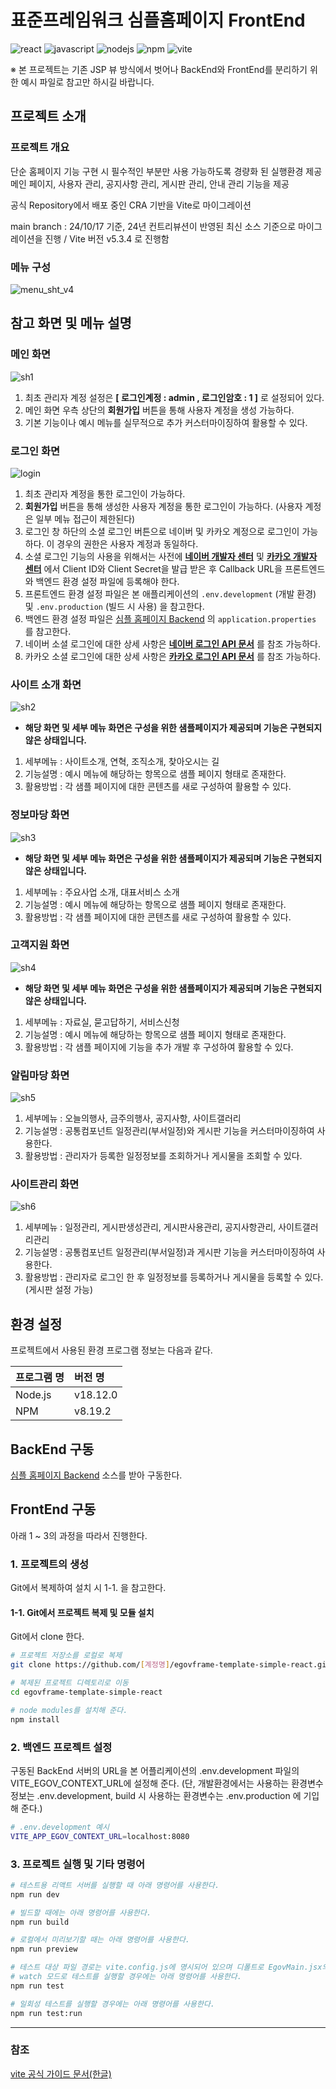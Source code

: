 # 표준프레임워크 심플홈페이지 FrontEnd

![react](https://img.shields.io/badge/react-61DAFB?style=for-the-badge&logo=react&logoColor=black)
![javascript](https://img.shields.io/badge/javascript-F7DF1E?style=for-the-badge&logo=javascript&logoColor=black)
![nodejs](https://img.shields.io/badge/node.js-339933?style=for-the-badge&logo=Node.js&logoColor=white)
![npm](https://img.shields.io/badge/npm-CB3837?style=for-the-badge&logo=npm&logoColor=white)
![vite](https://img.shields.io/badge/vite-646CFF?style=for-the-badge&logo=vite&logoColor=white)

※ 본 프로젝트는 기존 JSP 뷰 방식에서 벗어나 BackEnd와 FrontEnd를 분리하기 위한 예시 파일로 참고만 하시길 바랍니다.

## 프로젝트 소개

### 프로젝트 개요

단순 홈페이지 기능 구현 시 필수적인 부분만 사용 가능하도록 경량화 된 실행환경 제공  
메인 페이지, 사용자 관리, 공지사항 관리, 게시판 관리, 안내 관리 기능을 제공

공식 Repository에서 배포 중인 CRA 기반을 Vite로 마이그레이션

main branch : 24/10/17 기준, 24년 컨트리뷰션이 반영된 최신 소스 기준으로 마이그레이션을 진행 / Vite 버전 v5.3.4 로 진행함

### 메뉴 구성

![menu_sht_v4](https://user-images.githubusercontent.com/3771788/229040036-b38b6c87-64ca-461a-ac9e-78fdcae7ddad.jpg)

## 참고 화면 및 메뉴 설명

### 메인 화면

![sh1](https://github.com/user-attachments/assets/d1953753-c99e-4e77-aa20-3951d9b9665f)

1. 최초 관리자 계정 설정은 **[ 로그인계정 : admin , 로그인암호 : 1 ]** 로 설정되어 있다.
2. 메인 화면 우측 상단의 **회원가입** 버튼을 통해 사용자 계정을 생성 가능하다.
3. 기본 기능이나 예시 메뉴를 실무적으로 추가 커스터마이징하여 활용할 수 있다.

### 로그인 화면

![login](https://github.com/user-attachments/assets/b9f394b2-da3c-49ce-beea-1645b3f1243a)

1. 최초 관리자 계정을 통한 로그인이 가능하다.
2. **회원가입** 버튼을 통해 생성한 사용자 계정을 통한 로그인이 가능하다. (사용자 계정은 일부 메뉴 접근이 제한된다)
3. 로그인 창 하단의 소셜 로그인 버튼으로 네이버 및 카카오 계정으로 로그인이 가능하다. 이 경우의 권한은 사용자 계정과 동일하다.
4. 소셜 로그인 기능의 사용을 위해서는 사전에 **[네이버 개발자 센터](https://developers.naver.com/main/)** 및 **[카카오 개발자 센터](https://developers.kakao.com/)** 에서 Client ID와 Client Secret을 발급 받은 후 Callback URL을 프론트엔드와 백엔드 환경 설정 파일에 등록해야 한다.
5. 프론트엔드 환경 설정 파일은 본 애플리케이션의 `.env.development` (개발 환경) 및 `.env.production` (빌드 시 사용) 을 참고한다.
6. 백엔드 환경 설정 파일은 [심플 홈페이지 Backend](https://github.com/eGovFramework/egovframe-template-simple-backend.git) 의 `application.properties` 를 참고한다.
7. 네이버 소셜 로그인에 대한 상세 사항은 **[네이버 로그인 API 문서](https://developers.naver.com/docs/login/api/api.md)** 를 참조 가능하다.
8. 카카오 소셜 로그인에 대한 상세 사항은 **[카카오 로그인 API 문서](https://developers.kakao.com/docs/latest/ko/kakaologin/rest-api#kakaologin)** 를 참조 가능하다.

### 사이트 소개 화면

![sh2](https://github.com/user-attachments/assets/0e5317b6-088b-47ba-8cd7-096c2a5ce66d)

- **해당 화면 및 세부 메뉴 화면은 구성을 위한 샘플페이지가 제공되며 기능은 구현되지 않은 상태입니다.**

1. 세부메뉴 : 사이트소개, 연혁, 조직소개, 찾아오시는 길
2. 기능설명 : 예시 메뉴에 해당하는 항목으로 샘플 페이지 형태로 존재한다.
3. 활용방법 : 각 샘플 페이지에 대한 콘텐츠를 새로 구성하여 활용할 수 있다.

### 정보마당 화면

![sh3](https://github.com/user-attachments/assets/49dda27f-e9e8-4314-980d-019cbda328f4)

- **해당 화면 및 세부 메뉴 화면은 구성을 위한 샘플페이지가 제공되며 기능은 구현되지 않은 상태입니다.**

1. 세부메뉴 : 주요사업 소개, 대표서비스 소개
2. 기능설명 : 예시 메뉴에 해당하는 항목으로 샘플 페이지 형태로 존재한다.
3. 활용방법 : 각 샘플 페이지에 대한 콘텐츠를 새로 구성하여 활용할 수 있다.

### 고객지원 화면

![sh4](https://github.com/user-attachments/assets/2a34530e-078e-4423-9ff7-d0dd0137b30e)

- **해당 화면 및 세부 메뉴 화면은 구성을 위한 샘플페이지가 제공되며 기능은 구현되지 않은 상태입니다.**

1. 세부메뉴 : 자료실, 묻고답하기, 서비스신청
2. 기능설명 : 예시 메뉴에 해당하는 항목으로 샘플 페이지 형태로 존재한다.
3. 활용방법 : 각 샘플 페이지에 기능을 추가 개발 후 구성하여 활용할 수 있다.

### 알림마당 화면

![sh5](https://github.com/user-attachments/assets/3555b34d-87e0-447e-858b-afd92516c3dd)

1. 세부메뉴 : 오늘의행사, 금주의행사, 공지사항, 사이트갤러리
2. 기능설명 : 공통컴포넌트 일정관리(부서일정)와 게시판 기능을 커스터마이징하여 사용한다.
3. 활용방법 : 관리자가 등록한 일정정보를 조회하거나 게시물을 조회할 수 있다.

### 사이트관리 화면

![sh6](https://github.com/user-attachments/assets/206a9bf3-6c69-48c2-a3a4-d487dec1bd42)

1. 세부메뉴 : 일정관리, 게시판생성관리, 게시판사용관리, 공지사항관리, 사이트갤러리관리
2. 기능설명 : 공통컴포넌트 일정관리(부서일정)과 게시판 기능을 커스터마이징하여 사용한다.
3. 활용방법 : 관리자로 로그인 한 후 일정정보를 등록하거나 게시물을 등록할 수 있다. (게시판 설정 가능)

## 환경 설정

프로젝트에서 사용된 환경 프로그램 정보는 다음과 같다.

| 프로그램 명 | 버전 명  |
| :---------- | :------- |
| Node.js     | v18.12.0 |
| NPM         | v8.19.2  |

## BackEnd 구동

[심플 홈페이지 Backend](https://github.com/eGovFramework/egovframe-template-simple-backend.git) 소스를 받아 구동한다.

## FrontEnd 구동

아래 1 ~ 3의 과정을 따라서 진행한다.

### 1. 프로젝트의 생성

Git에서 복제하여 설치 시 1-1. 을 참고한다.

#### 1-1. Git에서 프로젝트 복제 및 모듈 설치

Git에서 clone 한다.

```bash
# 프로젝트 저장소를 로컬로 복제
git clone https://github.com/[계정명]/egovframe-template-simple-react.git

# 복제된 프로젝트 디렉토리로 이동
cd egovframe-template-simple-react

# node modules를 설치해 준다.
npm install
```

### 2. 백엔드 프로젝트 설정

구동된 BackEnd 서버의 URL을 본 어플리케이션의 .env.development 파일의 VITE_EGOV_CONTEXT_URL에 설정해 준다.
(단, 개발환경에서는 사용하는 환경변수 정보는 .env.development, build 시 사용하는 환경변수는 .env.production 에 기입해 준다.)

```bash
# .env.development 예시
VITE_APP_EGOV_CONTEXT_URL=localhost:8080
```

### 3. 프로젝트 실행 및 기타 명령어

```bash
# 테스트용 리액트 서버를 실행할 때 아래 명령어를 사용한다.
npm run dev
```

```bash
# 빌드할 때에는 아래 명령어를 사용한다.
npm run build
```

```bash
# 로컬에서 미리보기할 때는 아래 명령어를 사용한다.
npm run preview
```

```bash
# 테스트 대상 파일 경로는 vite.config.js에 명시되어 있으며 디폴트로 EgovMain.jsx의 테스트를 실행한다.
# watch 모드로 테스트를 실행할 경우에는 아래 명령어를 사용한다.
npm run test

# 일회성 테스트를 실행할 경우에는 아래 명령어를 사용한다.
npm run test:run
```

---

### 참조

[vite 공식 가이드 문서(한글)](https://vitejs-kr.github.io/guide/)
